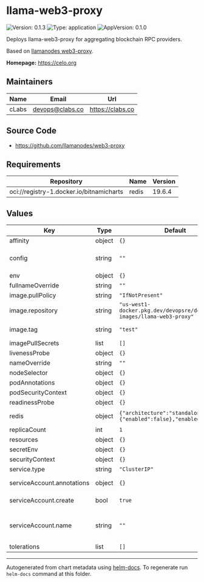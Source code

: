# llama-web3-proxy

![Version: 0.1.3](https://img.shields.io/badge/Version-0.1.3-informational?style=flat-square) ![Type: application](https://img.shields.io/badge/Type-application-informational?style=flat-square) ![AppVersion: 0.1.0](https://img.shields.io/badge/AppVersion-0.1.0-informational?style=flat-square)

Deploys llama-web3-proxy for aggregating blockchain RPC providers.

Based on [llamanodes web3-proxy](https://github.com/llamanodes/web3-proxy).

**Homepage:** <https://celo.org>

## Maintainers

| Name | Email | Url |
| ---- | ------ | --- |
| cLabs | <devops@clabs.co> | <https://clabs.co> |

## Source Code

* <https://github.com/llamanodes/web3-proxy>

## Requirements

| Repository | Name | Version |
|------------|------|---------|
| oci://registry-1.docker.io/bitnamicharts | redis | 19.6.4 |

## Values

| Key | Type | Default | Description |
|-----|------|---------|-------------|
| affinity | object | `{}` | Kubernetes pod affinity |
| config | string | `""` | Config as string. Minimal example at https://github.com/llamanodes/web3-proxy/blob/main/config/minimal.toml |
| env | object | `{}` | Direct Env Vars. as <NAME>: "<VALUE>" |
| fullnameOverride | string | `""` | Chart full name override |
| image.pullPolicy | string | `"IfNotPresent"` | Image pullpolicy |
| image.repository | string | `"us-west1-docker.pkg.dev/devopsre/dev-images/llama-web3-proxy"` | Image repository |
| image.tag | string | `"test"` | Image tag Overrides the image tag whose default is the chart appVersion. |
| imagePullSecrets | list | `[]` | Image pull secrets |
| livenessProbe | object | `{}` | Liveness probe configuration |
| nameOverride | string | `""` | Chart name override |
| nodeSelector | object | `{}` | Kubernetes node selector |
| podAnnotations | object | `{}` | Custom pod annotations |
| podSecurityContext | object | `{}` | Custom pod security context |
| readinessProbe | object | `{}` | Readiness probe configuration |
| redis | object | `{"architecture":"standalone","auth":{"enabled":false},"enabled":false}` | Redis dependency, see Bitnami redis chart |
| replicaCount | int | `1` | Number of deployment replicas |
| resources | object | `{}` | Container resources |
| secretEnv | object | `{}` | Env Vars. mounted from a secret |
| securityContext | object | `{}` | Custom container security context |
| service.type | string | `"ClusterIP"` | Service type |
| serviceAccount.annotations | object | `{}` | Annotations to add to the service account |
| serviceAccount.create | bool | `true` | Specifies whether a service account should be created |
| serviceAccount.name | string | `""` | The name of the service account to use. If not set and create is true, a name is generated using the fullname template |
| tolerations | list | `[]` | Kubernetes tolerations |

----------------------------------------------
Autogenerated from chart metadata using [helm-docs](https://github.com/norwoodj/helm-docs). To regenerate run `helm-docs` command at this folder.
